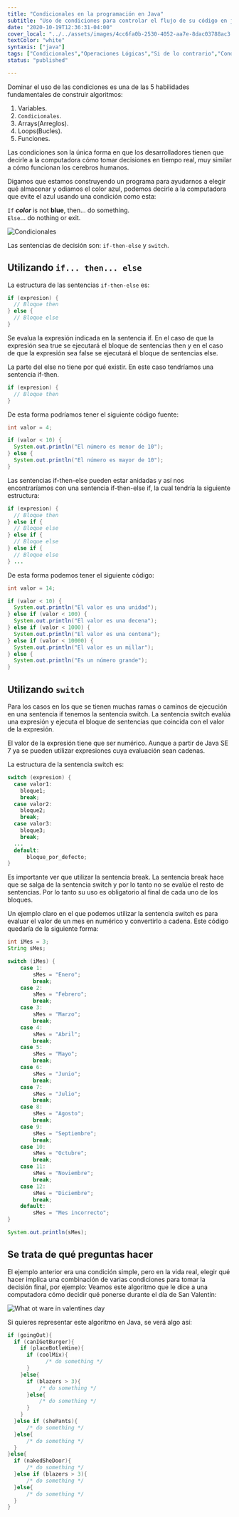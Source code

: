 ```yaml
---
title: "Condicionales en la programación en Java"
subtitle: "Uso de condiciones para controlar el flujo de su código en java"
date: "2020-10-19T12:36:31-04:00"
cover_local: "../../assets/images/4cc6fa0b-2530-4052-aa7e-8dac03788ac3.png"
textColor: "white"
syntaxis: ["java"]
tags: ["Condicionales","Operaciones Lógicas","Si de lo contrario","Condición","Java"]
status: "published"

---
```


Dominar el uso de las condiciones es una de las 5 habilidades fundamentales de construir algoritmos:

1. Variables.
2. `Condicionales`.
3. Arrays(Arreglos).
4. Loops(Bucles).
5. Funciones.

Las condiciones son la única forma en que los desarrolladores tienen que decirle a la computadora cómo tomar decisiones en tiempo real, muy similar a cómo funcionan los cerebros humanos.

Digamos que estamos construyendo un programa para ayudarnos a elegir qué almacenar y odiamos el color azul, podemos decirle a la computadora que evite el azul usando una condición como esta:
  
  
`If` ***color*** is not **blue**, then... do something.  
`Else`... do nothing or exit.
  
![Condicionales](../../assets/images/e73b673e-d744-45a7-a1ed-61a1dae49560.png)

Las sentencias de decisión son: `if-then-else` y `switch`.

## Utilizando `if... then... else`

La estructura de las sentencias `if-then-else` es:

```java
if (expresion) {
  // Bloque then
} else {
  // Bloque else
}
```

Se evalua la expresión indicada en la sentencia if. En el caso de que la expresión sea true se ejecutará el bloque de sentencias then y en el caso de que la expresión sea false se ejecutará el bloque de sentencias else.

La parte del else no tiene por qué existir. En este caso tendríamos una sentencia if-then.

```java
if (expresion) {
  // Bloque then
}
```

De esta forma podríamos tener el siguiente código fuente:

```java
int valor = 4;

if (valor < 10) {
  System.out.println("El número es menor de 10");
} else {
  System.out.println("El número es mayor de 10");
}
```

Las sentencias if-then-else pueden estar anidadas y así nos encontraríamos con una sentencia if-then-else if, la cual tendría la siguiente estructura:

```java
if (expresion) {
  // Bloque then
} else if {
  // Bloque else
} else if {
  // Bloque else
} else if {
  // Bloque else
} ...
```

De esta forma podemos tener el siguiente código:

```java
int valor = 14;

if (valor < 10) {
  System.out.println("El valor es una unidad");
} else if (valor < 100) {
  System.out.println("El valor es una decena");
} else if (valor < 1000) {
  System.out.println("El valor es una centena");
} else if (valor < 10000) {
  System.out.println("El valor es un millar");
} else {
  System.out.println("Es un número grande");
}
```

## Utilizando `switch`

Para los casos en los que se tienen muchas ramas o caminos de ejecución en una sentencia if tenemos la sentencia switch. La sentencia switch evalúa una expresión y ejecuta el bloque de sentencias que coincida con el valor de la expresión.

El valor de la expresión tiene que ser numérico. Aunque a partir de Java SE 7 ya se pueden utilizar expresiones cuya evaluación sean cadenas.

La estructura de la sentencia switch es:
```java
switch (expresion) {
  case valor1:
    bloque1;
    break;
  case valor2:
    bloque2;
    break;
  case valor3:
    bloque3;
    break;
  ...
  default:
      bloque_por_defecto;
}
```

Es importante ver que utilizar la sentencia break. La sentencia break hace que se salga de la sentencia switch y por lo tanto no se evalúe el resto de sentencias. Por lo tanto su uso es obligatorio al final de cada uno de los bloques.

Un ejemplo claro en el que podemos utilizar la sentencia switch es para evaluar el valor de un mes en numérico y convertirlo a cadena. Este código quedaría de la siguiente forma:

```java
int iMes = 3;
String sMes;

switch (iMes) {
    case 1:
        sMes = "Enero";
        break;
    case 2:
        sMes = "Febrero";
        break;
    case 3:
        sMes = "Marzo";
        break;
    case 4:
        sMes = "Abril";
        break;
    case 5:
        sMes = "Mayo";
        break;
    case 6:
        sMes = "Junio";
        break;
    case 7:
        sMes = "Julio";
        break;
    case 8:
        sMes = "Agosto";
        break;
    case 9:
        sMes = "Septiembre";
        break;
    case 10:
        sMes = "Octubre";
        break;
    case 11:
        sMes = "Noviembre";
        break;
    case 12:
        sMes = "Diciembre";
        break;
    default:
        sMes = "Mes incorrecto";
}

System.out.println(sMes);
```

## Se trata de qué preguntas hacer

El ejemplo anterior era una condición simple, pero en la vida real, elegir qué hacer implica una combinación de varias condiciones para tomar la decisión final, por ejemplo: Veamos este algoritmo que le dice a una computadora cómo decidir qué ponerse durante el día de San Valentín:

![What ot ware in valentines day](../../assets/images/87f2be86-32c3-4bfc-8db4-dbd0d979e4d3.jpeg)

Si quieres representar este algoritmo en Java, se verá algo así:

```java
if (goingOut){
  if (canIGetBurger){
    if (placeBotleWine){
      if (coolMix){
            /* do something */
      }
    }else{
      if (blazers > 3){
          /* do something */
      }else{
          /* do something */
      }
    }
  }else if (shePants){
      /* do something */
  }else{
      /* do something */
  }
}else{
  if (nakedSheDoor){
      /* do something */
  }else if (blazers > 3){
      /* do something */
  }else{
      /* do something */
  }
}
```
